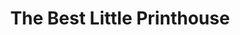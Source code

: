 ---
title: "The Best Little Printhouse"
url: /cottage-grove/the-best-little-printhouse/
shop: copyshop
---